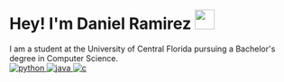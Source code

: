 <h1><b>Hey! I'm Daniel Ramirez </b><img src="https://media.giphy.com/media/hvRJCLFzcasrR4ia7z/giphy.gif" width="35"> </h1>

<p>
I am a student at the University of Central Florida pursuing a Bachelor's degree in Computer Science. <br>
<a href="https://skillicons.dev/" target="_blank">
<img src="https://skillicons.dev/icons?i=python" alt="python"/>
<img src="https://skillicons.dev/icons?i=java&theme=light" alt="java"/>
<img src="https://skillicons.dev/icons?i=c" alt="c"/>
</a>

    
</p>
